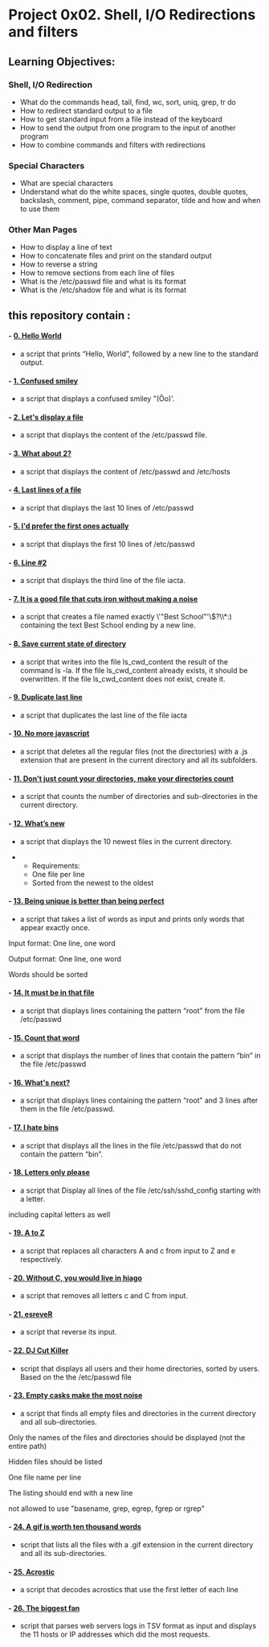 # Project 0x02. Shell, I/O Redirections and filters

## Learning Objectives:

### Shell, I/O Redirection
- What do the commands head, tail, find, wc, sort, uniq, grep, tr do
- How to redirect standard output to a file
- How to get standard input from a file instead of the keyboard
- How to send the output from one program to the input of another program
- How to combine commands and filters with redirections
### Special Characters
- What are special characters
- Understand what do the white spaces, single quotes, double quotes, backslash, comment, pipe, command separator, tilde and how and when to use them
### Other Man Pages
- How to display a line of text
- How to concatenate files and print on the standard output
- How to reverse a string
- How to remove sections from each line of files
- What is the /etc/passwd file and what is its format
- What is the /etc/shadow file and what is its format 

## this repository contain :

#### - [0. Hello World](https://github.com/kazdarihamza/alx-system_engineering-devops/blob/main/0x02-shell_redirections/0-hello_world)
- a script that prints “Hello, World”, followed by a new line to the standard output.
#### - [1. Confused smiley](https://github.com/kazdarihamza/alx-system_engineering-devops/blob/main/0x02-shell_redirections/1-confused_smiley)
-  a script that displays a confused smiley "(Ôo)'.
#### - [2. Let's display a file](https://github.com/kazdarihamza/alx-system_engineering-devops/blob/main/0x02-shell_redirections/2-hellofile)
- a script that displays the content of the /etc/passwd file.
#### - [3. What about 2?](https://github.com/kazdarihamza/alx-system_engineering-devops/blob/main/0x02-shell_redirections/3-twofiles)
- a script that displays the content of /etc/passwd and /etc/hosts
#### - [4. Last lines of a file](https://github.com/kazdarihamza/alx-system_engineering-devops/blob/main/0x02-shell_redirections/4-lastlines)
- a script that displays the last 10 lines of /etc/passwd
#### - [5. I'd prefer the first ones actually](https://github.com/kazdarihamza/alx-system_engineering-devops/blob/main/0x02-shell_redirections/5-firstlines)
- a script that displays the first 10 lines of /etc/passwd
#### - [6. Line \#2](https://github.com/kazdarihamza/alx-system_engineering-devops/blob/main/0x02-shell_redirections/6-third_line)
- a script that displays the third line of the file iacta.
#### - [7. It is a good file that cuts iron without making a noise](https://github.com/kazdarihamza/alx-system_engineering-devops/blob/main/0x02-shell_redirections/7-file)
- a script that creates a file named exactly \\\'"Best School"\'\\$\?\\\\\*:) containing the text Best School ending by a new line.
#### - [8. Save current state of directory](https://github.com/kazdarihamza/alx-system_engineering-devops/blob/main/0x02-shell_redirections/8-cwd_state)
- a script that writes into the file ls_cwd_content the result of the command ls -la. If the file ls_cwd_content already exists, it should be overwritten. If the file ls_cwd_content does not exist, create it.
#### - [9. Duplicate last line](https://github.com/kazdarihamza/alx-system_engineering-devops/blob/main/0x02-shell_redirections/9-duplicate_last_line)
- a script that duplicates the last line of the file iacta
#### - [10. No more javascript](https://github.com/kazdarihamza/alx-system_engineering-devops/blob/main/0x02-shell_redirections/10-no_more_js)
- a script that deletes all the regular files (not the directories) with a .js extension that are present in the current directory and all its subfolders.
#### - [11. Don't just count your directories, make your directories count](https://github.com/kazdarihamza/alx-system_engineering-devops/blob/main/0x02-shell_redirections/11-directories)
- a script that counts the number of directories and sub-directories in the current directory.
#### - [12. What’s new](https://github.com/kazdarihamza/alx-system_engineering-devops/blob/main/0x02-shell_redirections/12-newest_files)
-  a script that displays the 10 newest files in the current directory.

- - Requirements:
  - One file per line
  - Sorted from the newest to the oldest
#### - [13. Being unique is better than being perfect](https://github.com/kazdarihamza/alx-system_engineering-devops/blob/main/0x02-shell_redirections/13-unique)
- a script that takes a list of words as input and prints only words that appear exactly once.

Input format: One line, one word

Output format: One line, one word

Words should be sorted
#### - [14. It must be in that file](https://github.com/kazdarihamza/alx-system_engineering-devops/blob/main/0x02-shell_redirections/14-findthatword)
- a script that displays lines containing the pattern “root” from the file /etc/passwd
#### - [15. Count that word](https://github.com/kazdarihamza/alx-system_engineering-devops/blob/main/0x02-shell_redirections/15-countthatword)
- a script that displays the number of lines that contain the pattern “bin” in the file /etc/passwd
#### - [16. What's next?](https://github.com/kazdarihamza/alx-system_engineering-devops/blob/main/0x02-shell_redirections/16-whatsnext)
- a script that displays lines containing the pattern “root” and 3 lines after them in the file /etc/passwd.
#### - [17. I hate bins](https://github.com/kazdarihamza/alx-system_engineering-devops/blob/main/0x02-shell_redirections/17-hidethisword)
- a script that displays all the lines in the file /etc/passwd that do not contain the pattern “bin”.
#### - [18. Letters only please](https://github.com/kazdarihamza/alx-system_engineering-devops/blob/main/0x02-shell_redirections/18-letteronly)
- a script that Display all lines of the file /etc/ssh/sshd_config starting with a letter.

including capital letters as well
#### - [19. A to Z](https://github.com/kazdarihamza/alx-system_engineering-devops/blob/main/0x02-shell_redirections/19-AZ)
- a script that replaces all characters A and c from input to Z and e respectively.
#### - [20. Without C, you would live in hiago](https://github.com/kazdarihamza/alx-system_engineering-devops/blob/main/0x02-shell_redirections/20-hiago)
- a script that removes all letters c and C from input.
#### - [21. esreveR](https://github.com/kazdarihamza/alx-system_engineering-devops/blob/main/0x02-shell_redirections/21-reverse)
- a script that reverse its input.
#### - [22. DJ Cut Killer](https://github.com/kazdarihamza/alx-system_engineering-devops/blob/main/0x02-shell_redirections/22-users_and_homes)
-  script that displays all users and their home directories, sorted by users.
Based on the the /etc/passwd file
#### - [23. Empty casks make the most noise](https://github.com/kazdarihamza/alx-system_engineering-devops/blob/main/0x02-shell_redirections/100-empty_casks)
- a script that finds all empty files and directories in the current directory and all sub-directories.

Only the names of the files and directories should be  displayed (not the entire path)

Hidden files should be listed

One file name per line

The listing should end with a new line

not allowed to use "basename, grep, egrep, fgrep or rgrep"

#### - [24. A gif is worth ten thousand words](https://github.com/kazdarihamza/alx-system_engineering-devops/blob/main/0x02-shell_redirections/101-gifs)
-  script that lists all the files with a .gif extension in the current directory and all its sub-directories.
#### - [25. Acrostic](https://github.com/kazdarihamza/alx-system_engineering-devops/blob/main/0x02-shell_redirections/102-acrostic)
-  a script that decodes acrostics that use the first letter of each line
#### - [26. The biggest fan](https://github.com/kazdarihamza/alx-system_engineering-devops/blob/main/0x02-shell_redirections/103-the_biggest_fan)
-  script that parses web servers logs in TSV format as input and displays the 11 hosts or IP addresses which did the most requests.
